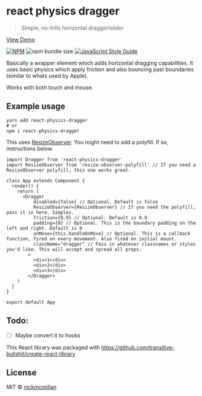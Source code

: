 # react physics dragger

> Simple, no-frills horizontal dragger/slider

[View Demo]()

[![NPM](https://img.shields.io/npm/v/react-physics-dragger.svg?style=flat-square)](https://www.npmjs.com/package/react-physics-dragger)
![npm bundle size](https://img.shields.io/bundlephobia/min/react-physics-dragger.svg?style=flat-square)
[![JavaScript Style Guide](https://img.shields.io/badge/code_style-standard-brightgreen.svg?style=flat-square)](https://standardjs.com)

Basically a wrapper element which adds horizontal dragging capabilities. It uses basic physics which apply friction and also bouncing past boundaries (similar to whats used by Apple).

Works with both touch and mouse.


## Example usage

```
yarn add react-physics-dragger
# or
npm i react-physics-dragger
```

This uses [ResizeObserver](https://caniuse.com/#search=resizeobserver). You might need to add a polyfill. If so, instructions below.

```
import Dragger from 'react-physics-dragger'
import ResizeObserver from 'resize-observer-polyfill' // If you need a ResizeObserver polyfill, this one works great.

class App extends Component {
  render() {
    return (
      <Dragger
          disabled={false} // Optional. Default is false
          ResizeObserver={ResizeObserver} // If you need the polyfill, pass it in here. Simples. 
          friction={0.9} // Optional. Default is 0.9
          padding={0} // Optional. This is the boundary padding on the left and right. Default is 0
          onMove={this.handleOnMove} // Optional. This is a callback function, fired on every movement. Also fired on initial mount.
          className="dragger" // Pass in whatever classnames or styles you'd like. This will accept and spread all props.
        >
          <div>1</div>
          <div>2</div>
          <div>3</div>
        </Dragger>
    )
  }
}

export default App
```


## Todo: 
- [ ] Maybe convert it to hooks

This React library was packaged with https://github.com/transitive-bullshit/create-react-library

## License

MIT © [nickmcmillan](https://github.com/nickmcmillan)
